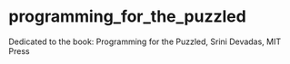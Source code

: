 # programming_for_the_puzzled
Dedicated to the book: Programming for the Puzzled, Srini Devadas, MIT Press
